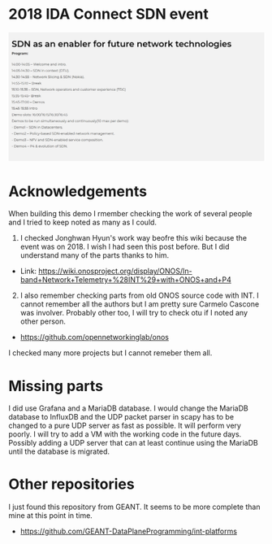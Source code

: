 # 2018 IDA Connect SDN event


![Event description](./image.png)

# Acknowledgements

When building this demo I rmember checking the work of several people and I tried to keep noted as many as I could.

1) I checked Jonghwan Hyun's work way beofre this wiki because the event was on 2018. I wish I had seen this post before. But I did understand many of the parts thanks to him.
  - Link: https://wiki.onosproject.org/display/ONOS/In-band+Network+Telemetry+%28INT%29+with+ONOS+and+P4
2) I also remember checking parts from old ONOS source code with INT. I cannot remember all the authors but I am pretty sure Carmelo Cascone was involver. Probably other too, I will try to check otu if I noted any other person.
  - https://github.com/opennetworkinglab/onos

I checked many more projects but I cannot remeber them all.

# Missing parts

I did use Grafana and a MariaDB database. I would change the MariaDB database to InfluxDB and the UDP packet parser in scapy has to be changed to a pure UDP server as fast as possible. It will perform very poorly.
I will try to add a VM with the working code in the future days. Possibly adding a UDP server that can at least continue using the MariaDB until the database is migrated.


# Other repositories

I just found this repository from GEANT. It seems to be more complete than mine at this point in time.
- https://github.com/GEANT-DataPlaneProgramming/int-platforms
